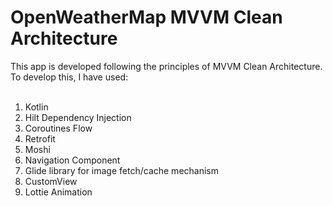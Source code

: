 # OpenWeatherMap MVVM Clean Architecture
This app is developed following the principles of MVVM Clean Architecture.
To develop this, I have used: </br> </br>
1. Kotlin
2. Hilt Dependency Injection
3. Coroutines Flow
4. Retrofit
5. Moshi
6. Navigation Component
7. Glide library for image fetch/cache mechanism
8. CustomView
9. Lottie Animation
